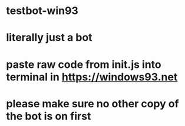 # testbot-win93
# literally just a bot
# paste raw code from init.js into terminal in https://windows93.net
# please make sure no other copy of the bot is on first
